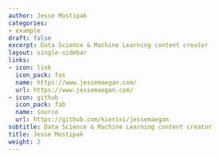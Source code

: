 ```yaml
---
author: Jesse Mostipak
categories:
- example
draft: false
excerpt: Data Science & Machine Learning content creator
layout: single-sidebar
links:
- icon: link
  icon_pack: fas
  name: https://www.jessemaegan.com/
  url: https://www.jessemaegan.com/
- icon: github
  icon_pack: fab
  name: source
  url: https://github.com/kierisi/jessemaegan
subtitle: Data Science & Machine Learning content creator
title: Jesse Mostipak
weight: 2
---
```


